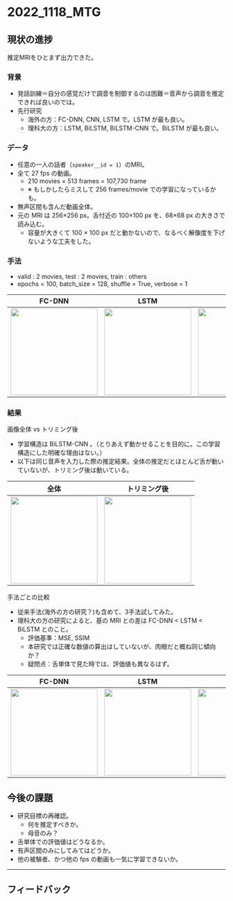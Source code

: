# 2022_1118_MTG

## 現状の進捗
推定MRIをひとまず出力できた。

### 背景
- 発話訓練＝自分の感覚だけで調音を制御するのは困難＝音声から調音を推定できれば良いのでは。
- 先行研究
  - 海外の方：FC-DNN, CNN, LSTM で。LSTM が最も良い。
  - 理科大の方：LSTM, BiLSTM, BiLSTM-CNN で。BiLSTM が最も良い。

### データ
- 任意の一人の話者（`speaker__id = 1`）のMRI。
- 全て 27 fps の動画。
  - 210 movies × 513 frames = 107,730 frame 
  - ※ もしかしたらミスして 256 frames/movie での学習になっているかも。
- 無声区間も含んだ動画全体。
- 元の MRI は 256×256 px。舌付近の 100×100 px を、68×68 px の大きさで読み込む。
  - 容量が大きくて 100 × 100 px だと動かないので、なるべく解像度を下げないような工夫をした。

### 手法
- valid : 2 movies, test : 2 movies, train : others
- epochs = 100, batch_size = 128, shuffle = True, verbose = 1

|FC-DNN|LSTM|BiLSTM|
|---|---|---|
|<img src="https://user-images.githubusercontent.com/61837100/202375450-077adcd3-fbc2-474a-8d7b-b29ad0db6a15.png" width="200">|<img src="https://user-images.githubusercontent.com/61837100/202375461-acec69c3-4d12-4c0c-b7da-01b906f5de0e.png" width="200">|<img src="https://user-images.githubusercontent.com/61837100/202375465-6b5536a4-4726-4d9b-b13e-15711b5581b2.png" width="200">


### 結果
画像全体 vs トリミング後
- 学習構造は BiLSTM-CNN 。（とりあえず動かせることを目的に。この学習構造にした明確な理由はない。）
- 以下は同じ音声を入力した際の推定結果。全体の推定だとほとんど舌が動いていないが、トリミング後は動いている。

|全体|トリミング後|
|---|---|
|<img src="https://user-images.githubusercontent.com/61837100/202199167-b6ccfdb3-3180-4245-a104-92222b9da2a7.gif" width="200">|<img src="https://user-images.githubusercontent.com/61837100/202198914-1a011099-3779-4cd5-a82a-dd42e0b95944.gif" width="200">|

手法ごとの比較
- 従来手法(海外の方の研究？)も含めて、3手法試してみた。
- 理科大の方の研究によると、基の MRI との差は FC-DNN < LSTM < BiLSTM とのこと。
  - 評価基準：MSE, SSIM
  - 本研究では正確な数値の算出はしていないが、肉眼だと概ね同じ傾向か？
  - 疑問点：舌単体で見た時では、評価値も異なるはず。

|FC-DNN|LSTM|BiLSTM|
|---|---|---|
|<img src="https://user-images.githubusercontent.com/61837100/202369643-e06f2f5f-e182-490b-93f4-8f1baffd3de6.gif" width="200">|<img src="https://user-images.githubusercontent.com/61837100/202369662-47fd1bd7-d007-423e-a950-ef8cd85a696a.gif" width="200">|<img src="https://user-images.githubusercontent.com/61837100/202369670-29841cb7-555a-4939-980d-14d00584cedd.gif" width="200">

## 今後の課題
- 研究目標の再確認。
  - 何を推定すべきか。
  - 母音のみ？
- 舌単体での評価値はどうなるか。
- 有声区間のみにしてみてはどうか。
- 他の被験者、かつ他の fps の動画も一気に学習できないか。

***
## フィードバック
